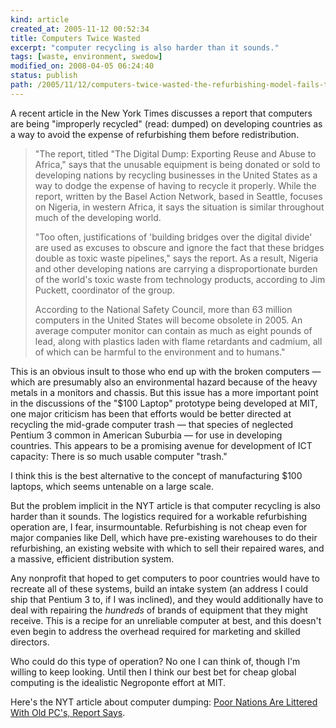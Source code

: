 ```yaml
---
kind: article
created_at: 2005-11-12 00:52:34
title: Computers Twice Wasted
excerpt: "computer recycling is also harder than it sounds."
tags: [waste, environment, swedow]
modified_on: 2008-04-05 06:24:40
status: publish 
path: /2005/11/12/computers-twice-wasted-the-refurbishing-model-fails-too
---
```


A recent article in the New York Times discusses a report that computers are being "improperly recycled" (read: dumped) on developing countries as a way to avoid the expense of refurbishing them before redistribution.

<blockquote class="large"><p>"The report, titled "The Digital Dump: Exporting Reuse and Abuse to Africa," says that the unusable equipment is being donated or sold to developing nations by recycling businesses in the United States as a way to dodge the expense of having to recycle it properly. While the report, written by the Basel Action Network, based in Seattle, focuses on Nigeria, in western Africa, it says the situation is similar throughout much of the developing world.

"Too often, justifications of 'building bridges over the digital divide' are used as excuses to obscure and ignore the fact that these bridges double as toxic waste pipelines," says the report. As a result, Nigeria and other developing nations are carrying a disproportionate burden of the world's toxic waste from technology products, according to Jim Puckett, coordinator of the group.

According to the National Safety Council, more than 63 million computers in the United States will become obsolete in 2005. An average computer monitor can contain as much as eight pounds of lead, along with plastics laden with flame retardants and cadmium, all of which can be harmful to the environment and to humans."</p></blockquote>

This is an obvious insult to those who end up with the broken computers &mdash; which are presumably also an environmental hazard because of the heavy metals in a monitors and chassis. But this issue has a more important point in the discussions of the "$100 Laptop" prototype being developed at MIT, one major criticism has been that efforts would be better directed at recycling the mid-grade computer trash &mdash; that species of neglected Pentium 3 common in American Suburbia &mdash; for use in developing countries. This appears to be a promising avenue for development of ICT capacity: There is so much usable computer "trash."  

I think this is the best alternative to the concept of manufacturing $100 laptops, which seems untenable on a large scale. 

But the problem implicit in the NYT article is that computer recycling is also harder than it sounds. The logistics required for a workable refurbishing operation are, I fear, insurmountable. Refurbishing is not cheap even for major companies like Dell, which have pre-existing warehouses to do their refurbishing, an existing website with which to sell their repaired wares, and a massive, efficient distribution system. 

Any nonprofit that hoped to get computers to poor countries would have to recreate all of these systems, build an intake system (an address I could ship that Pentium 3 to, if I was inclined), and they would additionally have to deal with repairing the *hundreds* of brands of equipment that they might receive. This is a recipe for an unreliable computer at best, and this doesn't even begin to address the overhead required for marketing and skilled directors. 

Who could do this type of operation? No one I can think of, though I'm willing to keep looking. Until then I think our best bet for cheap global computing is the idealistic Negroponte effort at MIT. 

Here's the NYT article about computer dumping: <a href="http://www.nytimes.com/2005/10/24/technology/poor-nations-are-littered-with-old-pcs-report-says.html">Poor Nations Are Littered With Old PC's, Report Says</a>.